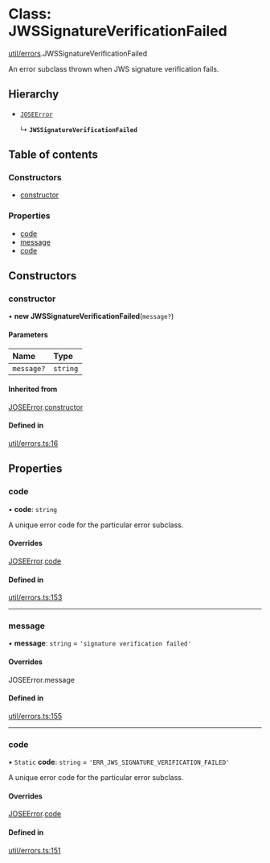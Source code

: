 # Class: JWSSignatureVerificationFailed

[util/errors](../modules/util_errors.md).JWSSignatureVerificationFailed

An error subclass thrown when JWS signature verification fails.

## Hierarchy

- [`JOSEError`](util_errors.JOSEError.md)

  ↳ **`JWSSignatureVerificationFailed`**

## Table of contents

### Constructors

- [constructor](util_errors.JWSSignatureVerificationFailed.md#constructor)

### Properties

- [code](util_errors.JWSSignatureVerificationFailed.md#code)
- [message](util_errors.JWSSignatureVerificationFailed.md#message)
- [code](util_errors.JWSSignatureVerificationFailed.md#code)

## Constructors

### constructor

• **new JWSSignatureVerificationFailed**(`message?`)

#### Parameters

| Name | Type |
| :------ | :------ |
| `message?` | `string` |

#### Inherited from

[JOSEError](util_errors.JOSEError.md).[constructor](util_errors.JOSEError.md#constructor)

#### Defined in

[util/errors.ts:16](https://github.com/panva/jose/blob/v3.15.5/src/util/errors.ts#L16)

## Properties

### code

• **code**: `string`

A unique error code for the particular error subclass.

#### Overrides

[JOSEError](util_errors.JOSEError.md).[code](util_errors.JOSEError.md#code)

#### Defined in

[util/errors.ts:153](https://github.com/panva/jose/blob/v3.15.5/src/util/errors.ts#L153)

___

### message

• **message**: `string` = `'signature verification failed'`

#### Overrides

JOSEError.message

#### Defined in

[util/errors.ts:155](https://github.com/panva/jose/blob/v3.15.5/src/util/errors.ts#L155)

___

### code

▪ `Static` **code**: `string` = `'ERR_JWS_SIGNATURE_VERIFICATION_FAILED'`

A unique error code for the particular error subclass.

#### Overrides

[JOSEError](util_errors.JOSEError.md).[code](util_errors.JOSEError.md#code)

#### Defined in

[util/errors.ts:151](https://github.com/panva/jose/blob/v3.15.5/src/util/errors.ts#L151)
